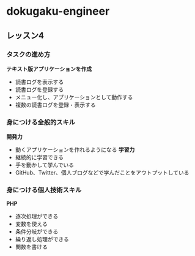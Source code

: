 # dokugaku-engineer
## レッスン4
### タスクの進め方
**テキスト版アプリケーションを作成**
* 読書ログを表示する
* 読書ログを登録する
* メニュー化し、アプリケーションとして動作する
* 複数の読書ログを登録・表示する

### 身につける全般的スキル
**開発力**
+ 動くアプリケーションを作れるようになる
**学習力**
+ 継続的に学習できる
+ 手を動かして学んでいる
+ GitHub、Twitter、個人ブログなどで学んだことをアウトプットしている

### 身につける個人技術スキル
**PHP**
+ 逐次処理ができる
+ 変数を使える
+ 条件分岐ができる
+ 繰り返し処理ができる
+ 関数を書ける
